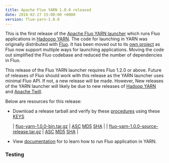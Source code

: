 ```yaml
---
title: Apache Fluo YARN 1.0.0 released
date: 2018-02-27 15:00:00 +0000
version: fluo-yarn-1.0.0
---
```


This is the first release of the [Apache Fluo YARN launcher][fluo-yarn] which runs Fluo applications in
[Hadooop YARN][YARN]. The code for launching in YARN was originally distributed with [Fluo][fluo]. It has been
moved out to its [own project][fluo-yarn] as Fluo now support multiple ways for launching applications. Moving
the code out simplified the Fluo codebase and reduced the number of dependencies in Fluo.

This release of the Fluo YARN launcher requires Fluo 1.2.0 or above. Future of releases of Fluo should
work with this release as the YARN launcher uses minimal Fluo API. If not, a new release will be made. However,
New releases of the YARN launcher will likely be due to new releases of [Hadoop YARN][YARN] and [Apache Twill][Twill].

Below are resources for this release:

 * Download a release tarball and verify by these [procedures] using these [KEYS]
 
   | [fluo-yarn-1.0.0-bin.tar.gz][bin-release]            | [ASC][bin-asc] [MD5][bin-md5] [SHA][bin-sha] |
   | [fluo-yarn-1.0.0-source-release.tar.gz][src-release] | [ASC][src-asc] [MD5][src-md5] [SHA][src-sha] |
 * View [documentation][docs] for to learn how to run Fluo application in YARN.

### Testing
 
[procedures]: https://www.apache.org/info/verification
[KEYS]: https://www.apache.org/dist/fluo/KEYS
[bin-release]: https://www.apache.org/dyn/closer.lua/fluo/fluo-yarn/1.0.0/fluo-yarn-1.0.0-bin.tar.gz
[bin-asc]: https://www.apache.org/dist/fluo/fluo-yarn/1.0.0/fluo-yarn-1.0.0-bin.tar.gz.asc
[bin-md5]: https://www.apache.org/dist/fluo/fluo-yarn/1.0.0/fluo-yarn-1.0.0-bin.tar.gz.md5
[bin-sha]: https://www.apache.org/dist/fluo/fluo-yarn/1.0.0/fluo-yarn-1.0.0-bin.tar.gz.sha
[src-release]: https://www.apache.org/dyn/closer.lua/fluo/fluo/1.0.0/fluo-yarn-1.0.0-source-release.tar.gz
[src-asc]: https://www.apache.org/dist/fluo/fluo-yarn/1.0.0/fluo-yarn-1.0.0-source-release.tar.gz.asc
[src-md5]: https://www.apache.org/dist/fluo/fluo-yarn/1.0.0/fluo-yarn-1.0.0-source-release.tar.gz.md5
[src-sha]: https://www.apache.org/dist/fluo/fluo-yarn/1.0.0/fluo-yarn-1.0.0-source-release.tar.gz.sha
[docs]: /docs/fluo/1.2/administration/run-fluo-in-yarn
[fluo-yarn]: https://github.com/apache/fluo-yarn
[YARN]: https://hadoop.apache.org/docs/r2.8.0/hadoop-yarn/hadoop-yarn-site/YARN.html
[fluo]: https://github.com/apache/fluo
[Twill]: http://twill.apache.org/
